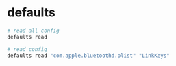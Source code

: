# defaults

```sh
# read all config
defaults read

# read config
defaults read "com.apple.bluetoothd.plist" "LinkKeys"
```
